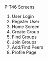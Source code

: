 P-T46 Screens

1) User Login
2) Register User
3) Home Screen
4) Create Group
5) Find Groups
6) Join Groups
7) Add/Find Peers
8) Profile Page 